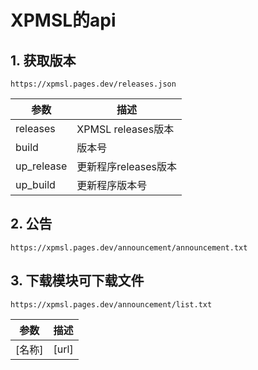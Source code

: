 # XPMSL的api
## 1. 获取版本
```
https://xpmsl.pages.dev/releases.json
```  
| 参数 | 描述 |
| ---- | ---- |
| releases | XPMSL releases版本 |
| build | 版本号|  
| up_release | 更新程序releases版本 |  
| up_build | 更新程序版本号 |  
## 2. 公告
```
https://xpmsl.pages.dev/announcement/announcement.txt
```
## 3. 下载模块可下载文件
```
https://xpmsl.pages.dev/announcement/list.txt
```
| 参数 | 描述 |
| ---- | ---- |
| [名称] | [url] |